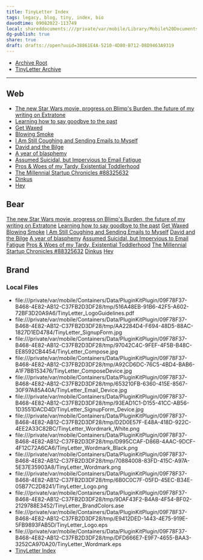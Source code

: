 ```yaml
---
title: TinyLetter Index
tags: legacy, blog, tiny, index, bio
davodtime: 09082022-113749
local: shareddocuments:///private/var/mobile/Library/Mobile%20Documents/iCloud~md~obsidian/Documents/OBSHIDDIAN/drafts/38861E4A-5210-4D80-B712-D8D9463A9319.md
dg-publish: true
share: true
draft: drafts://open?uuid=38861E4A-5210-4D80-B712-D8D9463A9319
---
```


- [Archive Root](https://tinyletter.com/DavidBlue)
- [TinyLetter Archive](drafts://open?uuid=6651E343-CDCC-4753-B975-F66B9F5FD852)

---

## Web

- [The new Star Wars movie, progress on Blimp's Burden, the future of my writing on Extratone](https://tinyletter.com/DavidBlue/letters/the-new-star-wars-movie-progress-on-blimp-s-burden-the-future-of-my-writing-on-extratone)
- [Learning how to say goodbye to the past](https://tinyletter.com/DavidBlue/letters/learning-how-to-say-goodbye-to-the-past)
- [Get Waxed](https://tinyletter.com/DavidBlue/letters/get-waxed)
- [Blowing Smoke](https://tinyletter.com/DavidBlue/letters/blowing-smoke)
- [I Am Still Coughing and Sending Emails to Myself](https://tinyletter.com/DavidBlue/letters/i-am-still-coughing-and-sending-emails-to-myself)
- [David and the Bilge](https://tinyletter.com/DavidBlue/letters/david-and-the-bilge)
- [A year of blasphemy](https://tinyletter.com/DavidBlue/letters/a-year-of-blasphemy)
- [Assumed Suicidal, but Impervious to Email Fatigue](https://tinyletter.com/DavidBlue/letters/assumed-suicidal-but-impervious-to-email-fatigue)
- [Pros &amp; Woes of my Tardy, Existential Toddlerhood](https://tinyletter.com/DavidBlue/letters/pros-woes-of-my-tardy-existential-toddlerhood)
- [The Millennial Startup Chronicles #88325632](https://tinyletter.com/DavidBlue/letters/the-millennial-startup-chronicles-88325632)
- [Dinkus](https://tinyletter.com/DavidBlue/letters/dinkus)
- [Hey](https://tinyletter.com/DavidBlue/letters/hey)

## Bear

[The new Star Wars movie, progress on Blimp's Burden, the future of my writing on Extratone](bear://x-callback-url/open-note?id=DA8F91D9-78E0-47E7-B089-D839FB6C1CE4-8766-000001072ED6C384)
[Learning how to say goodbye to the past](bear://x-callback-url/open-note?id=C0F02BB7-BF20-4AC9-8A31-9C0BE7DD2827-8766-000001074076DF1A)
[Get Waxed](bear://x-callback-url/open-note?id=99B69C90-522B-475C-818E-A30B21564454-8766-0000010BD1352794)
[Blowing Smoke](bear://x-callback-url/open-note?id=25073E1A-58AA-41DD-A0B0-72B39CF11198-8766-0000010BDE45218F)
[I Am Still Coughing and Sending Emails to Myself](bear://x-callback-url/open-note?id=30359D38-C731-4297-8E2A-8A69957C47A7-8766-0000010BEFCC185C)
[David and the Bilge](bear://x-callback-url/open-note?id=51C108E1-0A51-4177-B81D-82E951109800-8766-0000011118FD1CFC)
[A year of blasphemy](bear://x-callback-url/open-note?id=1CC5953F-70C2-4966-AB88-10EBC9F0D6FF-8766-000001112FD36BCC)
[Assumed Suicidal, but Impervious to Email Fatigue](bear://x-callback-url/open-note?id=E766FC96-AED4-4334-9846-0E94CFF5BEC6-8766-000001113C45A571)
[Pros & Woes of my Tardy, Existential Toddlerhood](bear://x-callback-url/open-note?id=EA52D78D-0D4C-454A-8BF4-4D6F2C7FFCF8-8766-0000011148729041)
[The Millennial Startup Chronicles #88325632](bear://x-callback-url/open-note?id=09727AAB-B7D6-4746-AFEA-5CB4F9A580B2-8766-0000011158430885)
[Dinkus](bear://x-callback-url/open-note?id=5B4C9A66-DFAD-4CAA-983F-0E6E80EAA825-8766-00000111632532DF)
[Hey](bear://x-callback-url/open-note?id=81A28966-26BB-4A6D-B802-1C4B52D8E240-8766-0000011183C2DCA3)

## Brand 

### Local Files

- file:///private/var/mobile/Containers/Data/PluginKitPlugin/09F78F37-B468-4E82-AB12-C37FB2D3DF28/tmp/516A48EB-91B6-42F5-A602-72BF3D20A9A6/TinyLetter_LogoGuidelines.pdf
- file:///private/var/mobile/Containers/Data/PluginKitPlugin/09F78F37-B468-4E82-AB12-C37FB2D3DF28/tmp/AA2284D4-F694-48D5-88AC-1827D1ED4784/TinyLetter_SignupForm.jpg
- file:///private/var/mobile/Containers/Data/PluginKitPlugin/09F78F37-B468-4E82-AB12-C37FB2D3DF28/tmp/97042C4C-9FEF-4F5B-B48C-EE8592CB4454/TinyLetter_Compose.jpg
- file:///private/var/mobile/Containers/Data/PluginKitPlugin/09F78F37-B468-4E82-AB12-C37FB2D3DF28/tmp/A92CD6DC-76C5-4BD4-BAB6-A1F7BB153476/TinyLetter_ComposeDevice.jpg
- file:///private/var/mobile/Containers/Data/PluginKitPlugin/09F78F37-B468-4E82-AB12-C37FB2D3DF28/tmp/653210FB-6360-415E-8567-30F97A85A40A/TinyLetter_Email_Device.jpg
- file:///private/var/mobile/Containers/Data/PluginKitPlugin/09F78F37-B468-4E82-AB12-C37FB2D3DF28/tmp/93EAD1C1-D155-41CC-AB56-1D3551DACD4D/TinyLetter_SignupForm_Device.jpg
- file:///private/var/mobile/Containers/Data/PluginKitPlugin/09F78F37-B468-4E82-AB12-C37FB2D3DF28/tmp/D2D0E57F-E48A-418D-922C-4EE2A33C82BC/TinyLetter_Wordmark_White.png
- file:///private/var/mobile/Containers/Data/PluginKitPlugin/09F78F37-B468-4E82-AB12-C37FB2D3DF28/tmp/D995CCAF-D86B-4AAC-9DCF-4F12C72A6CA6/TinyLetter_Wordmark_Black.png
- file:///private/var/mobile/Containers/Data/PluginKitPlugin/09F78F37-B468-4E82-AB12-C37FB2D3DF28/tmp/70884008-83FD-415C-A97A-5E37E35903A8/TinyLetter_Wordmark.png
- file:///private/var/mobile/Containers/Data/PluginKitPlugin/09F78F37-B468-4E82-AB12-C37FB2D3DF28/tmp/6B0C0C7F-05FD-45EC-B34E-05B77C2D8241/TinyLetter_Logo.png
- file:///private/var/mobile/Containers/Data/PluginKitPlugin/09F78F37-B468-4E82-AB12-C37FB2D3DF28/tmp/9DAF43F2-B4A8-4F54-BF02-2129788E3452/TinyLetter_BrandColors.ase
- file:///private/var/mobile/Containers/Data/PluginKitPlugin/09F78F37-B468-4E82-AB12-C37FB2D3DF28/tmp/E9412DED-1443-4E75-919E-5FB9893FAB5D/TinyLetter_Logo.eps
- file:///private/var/mobile/Containers/Data/PluginKitPlugin/09F78F37-B468-4E82-AB12-C37FB2D3DF28/tmp/DFD666E7-E9F7-4655-BAA3-3252CA970A20/TinyLetter_Wordmark.eps
- [TinyLetter Index](https://chaff.writeas.com/tinyletter-index)